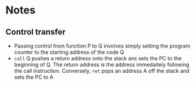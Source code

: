 # Notes

## Control transfer 
* Passing control from function P to Q involves simply setting the program counter to the starting address of the code Q
* `call` Q pushes a return address onto the stack ans sets the PC to the beginning of Q. The return address is the address immedaitely following the call instruction. Conversely, `ret` pops an address A off the stack and sets the PC to A
